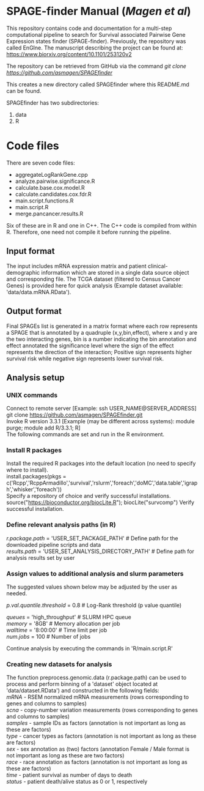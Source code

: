 # SPAGE-finder Manual (*Magen et al*)

This repository contains code and documentation for a multi-step computational pipeline to search for Survival associated Pairwise Gene Expression states finder (SPAGE-finder).
Previously, the repository was called EnGIne. The manuscript describing the project can be found at:
https://www.biorxiv.org/content/10.1101/253120v2

The repository can be retrieved from GitHub via the command
*git clone https://github.com/asmagen/SPAGEfinder*

This creates a new directory called SPAGEfinder where this README.md can be found.

SPAGEfinder has two subdirectories: 
1. data
2. R  

# Code files
There are seven code files:
- aggregateLogRankGene.cpp
- analyze.pairwise.significance.R  
- calculate.base.cox.model.R  
- calculate.candidates.cox.fdr.R  
- main.script.functions.R  
- main.script.R 
- merge.pancancer.results.R

Six of these are in R and one in C++.
The C++ code is compiled from within R. Therefore, one need not compile it before running the pipeline.

## Input format
The input includes mRNA expression matrix and patient clinical-demographic information which are stored in a single data source object and corresponding file. The TCGA dataset (filtered to Census Cancer Genes) is provided here for quick analysis (Example dataset available: 'data/data.mRNA.RData').

## Output format
Final SPAGEs list is generated in a matrix format where each row represents a SPAGE that is annotated by a quadruple (x,y,bin,effect), where x and y are the two interacting genes, bin is a number indicating the bin annotation and effect annotated the significance level where the sign of the effect represents the direction of the interaction; Positive sign represents higher survival risk while negative sign represents lower survival risk.

## Analysis setup

### UNIX commands
Connect to remote server [Example: ssh USER_NAME@SERVER_ADDRESS]  
git clone https://github.com/asmagen/SPAGEfinder.git  
Invoke R version 3.3.1 [Example (may be different across systems): module purge; module add R/3.3.1; R]  
The following commands are set and run in the R environment.

### Install R packages
Install the required R packages into the default location (no need to specify where to install).  
install.packages(pkgs = c('Rcpp','RcppArmadillo','survival','rslurm','foreach','doMC','data.table','igraph','whisker','foreach'))  
Specify a repository of choice and verify successful installations.
source("https://bioconductor.org/biocLite.R"); biocLite("survcomp")
Verify successful installation.

### Define relevant analysis paths (in R)
*r.package.path* = 'USER_SET_PACKAGE_PATH' # Define path for the downloaded pipeline scripts and data  
*results.path* = 'USER_SET_ANALYSIS_DIRECTORY_PATH' # Define path for analysis results set by user  

### Assign values to additional analysis and slurm parameters

The suggested values shown below may be adjusted by the user as needed.  

*p.val.quantile.threshold* = 0.8 # Log-Rank threshold (p value quantile)  

*queues*   = 'high_throughput' # SLURM HPC queue  
*memory*   = '8GB' # Memory allocation per job  
*walltime* = '8:00:00' # Time limit per job  
*num.jobs* = 100 # Number of jobs  

Continue analysis by executing the commands in 'R/main.script.R'

### Creating new datasets for analysis
The function preprocess.genomic.data (r.package.path) can be used to process and perform binning of a 'dataset' object located at 'data/dataset.RData') and constructed in the following fields:  
*mRNA* - RSEM normalized mRNA measurements (rows corresponding to genes and columns to samples)  
*scna* - copy-number variation measurements (rows corresponding to genes and columns to samples)  
*samples* - sample IDs as factors (annotation is not important as long as these are factors)  
*type* - cancer types as factors (annotation is not important as long as these are factors)  
*sex* - sex annotation as (two) factors (annotation Female / Male format is not important as long as these are two factors)  
*race* - race annotation as factors (annotation is not important as long as these are factors)  
*time* - patient survival as number of days to death  
*status* - patient death/alive status as 0 or 1, respectively  
